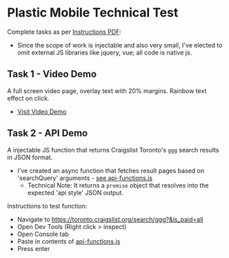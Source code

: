 # Plastic Mobile Technical Test

Complete tasks as per [Instructions PDF](https://github.com/htkoca/pm-technical-interview/blob/master/UI%20Dev%20test.pdf):
- Since the scope of work is injectable and also very small, I've elected to omit external JS libraries like jquery, vue; all code is native js.

## Task 1 - Video Demo
A full screen video page, overlay text with 20% margins. Rainbow text effect on click.
- [Visit Video Demo](https://htkoca.github.io/pm-technical-interview/video-demo/)

## Task 2 - API Demo
A injectable JS function that returns Craigslist Toronto's `ggg` search results in JSON format.
- I've created an async function that fetches result pages based on 'searchQuery' arguments - [see api-functions.js](https://github.com/htkoca/pm-technical-interview/blob/master/api-demo/api-function.js)
  - Technical Note: It returns a `promise` object that resolves into the expected 'api style' JSON output.

Instructions to test function: 
- Navigate to https://toronto.craigslist.org/search/ggg?&is_paid=all
- Open Dev Tools (Right click > inspect)
- Open Console tab
- Paste in contents of [api-functions.js](https://github.com/htkoca/pm-technical-interview/blob/master/api-demo/api-function.js)
- Press enter
